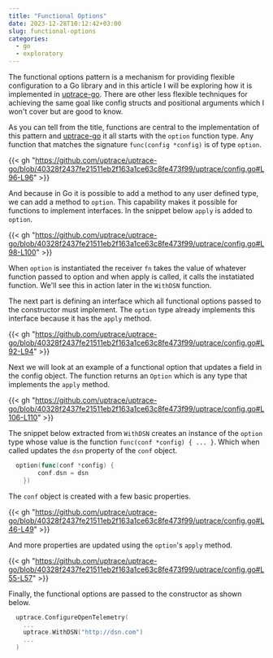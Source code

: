 ```yaml
---
title: "Functional Options"
date: 2023-12-28T10:12:42+03:00
slug: functional-options
categories:
  - go
  - exploratory
---
```


The functional options pattern is a mechanism for providing flexible configuration to a Go library and in this article I will be exploring how it is implemented in [uptrace-go](github.com/uptrace/uptrace-go). There are other less flexible techniques for achieving the same goal like config structs and positional arguments which I won't cover but are good to know.

As you can tell from the title, functions are central to the implementation of this pattern and [uptrace-go](github.com/uptrace/uptrace-go) it all starts with the `option` function type. Any function that matches the signature `func(config *config)` is of type `option`.

{{< gh "https://github.com/uptrace/uptrace-go/blob/40328f2437fe21511eb2f163a1ce63c8fe473f99/uptrace/config.go#L96-L96" >}}

And because in Go it is possible to add a method to any user defined type, we can add a method to `option`. This capability makes it possible for functions to implement interfaces. In the snippet below `apply` is added to `option`.

{{< gh "https://github.com/uptrace/uptrace-go/blob/40328f2437fe21511eb2f163a1ce63c8fe473f99/uptrace/config.go#L98-L100" >}}

When `option` is instantiated the receiver `fn` takes the value of whatever function passed to option and when apply is called, it calls the instatiated function. We'll see this in action later in the `WithDSN` function.

The next part is defining an interface which all functional options passed to the constructor must implement. The `option` type already implements this interface because it has the `apply` method.

{{< gh "https://github.com/uptrace/uptrace-go/blob/40328f2437fe21511eb2f163a1ce63c8fe473f99/uptrace/config.go#L92-L94" >}}

Next we will look at an example of a functional option that updates a field in the config object. The function returns an `Option` which is any type that implements the `apply` method.

{{< gh "https://github.com/uptrace/uptrace-go/blob/40328f2437fe21511eb2f163a1ce63c8fe473f99/uptrace/config.go#L106-L110" >}}

The snippet below extracted from `WithDSN` creates an instance of the `option` type whose value is the function `func(conf *config) { ... }`. Which when called updates the `dsn` property of the `conf` object.

```go
  option(func(conf *config) {
		conf.dsn = dsn
	})
```

The `conf` object is created with a few basic properties.

{{< gh "https://github.com/uptrace/uptrace-go/blob/40328f2437fe21511eb2f163a1ce63c8fe473f99/uptrace/config.go#L46-L49" >}}

And more properties are updated using the `option`'s `apply` method.

{{< gh "https://github.com/uptrace/uptrace-go/blob/40328f2437fe21511eb2f163a1ce63c8fe473f99/uptrace/config.go#L55-L57" >}}

Finally, the functional options are passed to the constructor as shown below.

```go
  uptrace.ConfigureOpenTelemetry(
    ...
    uptrace.WithDSN("http://dsn.com")
    ...
  )

```
